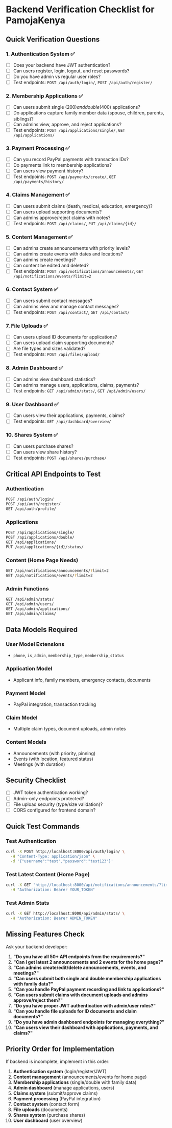 # Backend Verification Checklist for PamojaKenya

## Quick Verification Questions

### 1. Authentication System ✅
- [ ] Does your backend have JWT authentication?
- [ ] Can users register, login, logout, and reset passwords?
- [ ] Do you have admin vs regular user roles?
- [ ] Test endpoints: `POST /api/auth/login/`, `POST /api/auth/register/`

### 2. Membership Applications ✅
- [ ] Can users submit single ($200) and double ($400) applications?
- [ ] Do applications capture family member data (spouse, children, parents, siblings)?
- [ ] Can admins view, approve, and reject applications?
- [ ] Test endpoints: `POST /api/applications/single/`, `GET /api/applications/`

### 3. Payment Processing ✅
- [ ] Can you record PayPal payments with transaction IDs?
- [ ] Do payments link to membership applications?
- [ ] Can users view payment history?
- [ ] Test endpoints: `POST /api/payments/create/`, `GET /api/payments/history/`

### 4. Claims Management ✅
- [ ] Can users submit claims (death, medical, education, emergency)?
- [ ] Can users upload supporting documents?
- [ ] Can admins approve/reject claims with notes?
- [ ] Test endpoints: `POST /api/claims/`, `PUT /api/claims/{id}/`

### 5. Content Management ✅
- [ ] Can admins create announcements with priority levels?
- [ ] Can admins create events with dates and locations?
- [ ] Can admins create meetings?
- [ ] Can content be edited and deleted?
- [ ] Test endpoints: `POST /api/notifications/announcements/`, `GET /api/notifications/events/?limit=2`

### 6. Contact System ✅
- [ ] Can users submit contact messages?
- [ ] Can admins view and manage contact messages?
- [ ] Test endpoints: `POST /api/contact/`, `GET /api/contact/`

### 7. File Uploads ✅
- [ ] Can users upload ID documents for applications?
- [ ] Can users upload claim supporting documents?
- [ ] Are file types and sizes validated?
- [ ] Test endpoints: `POST /api/files/upload/`

### 8. Admin Dashboard ✅
- [ ] Can admins view dashboard statistics?
- [ ] Can admins manage users, applications, claims, payments?
- [ ] Test endpoints: `GET /api/admin/stats/`, `GET /api/admin/users/`

### 9. User Dashboard ✅
- [ ] Can users view their applications, payments, claims?
- [ ] Test endpoints: `GET /api/dashboard/overview/`

### 10. Shares System ✅
- [ ] Can users purchase shares?
- [ ] Can users view share history?
- [ ] Test endpoints: `POST /api/shares/purchase/`

## Critical API Endpoints to Test

### Authentication
```bash
POST /api/auth/login/
POST /api/auth/register/
GET /api/auth/profile/
```

### Applications
```bash
POST /api/applications/single/
POST /api/applications/double/
GET /api/applications/
PUT /api/applications/{id}/status/
```

### Content (Home Page Needs)
```bash
GET /api/notifications/announcements/?limit=2
GET /api/notifications/events/?limit=2
```

### Admin Functions
```bash
GET /api/admin/stats/
GET /api/admin/users/
GET /api/admin/applications/
GET /api/admin/claims/
```

## Data Models Required

### User Model Extensions
- `phone`, `is_admin`, `membership_type`, `membership_status`

### Application Model
- Applicant info, family members, emergency contacts, documents

### Payment Model
- PayPal integration, transaction tracking

### Claim Model
- Multiple claim types, document uploads, admin notes

### Content Models
- Announcements (with priority, pinning)
- Events (with location, featured status)
- Meetings (with duration)

## Security Checklist
- [ ] JWT token authentication working?
- [ ] Admin-only endpoints protected?
- [ ] File upload security (type/size validation)?
- [ ] CORS configured for frontend domain?

## Quick Test Commands

### Test Authentication
```bash
curl -X POST http://localhost:8000/api/auth/login/ \
  -H "Content-Type: application/json" \
  -d '{"username":"test","password":"test123"}'
```

### Test Latest Content (Home Page)
```bash
curl -X GET "http://localhost:8000/api/notifications/announcements/?limit=2" \
  -H "Authorization: Bearer YOUR_TOKEN"
```

### Test Admin Stats
```bash
curl -X GET http://localhost:8000/api/admin/stats/ \
  -H "Authorization: Bearer ADMIN_TOKEN"
```

## Missing Features Check
Ask your backend developer:

1. **"Do you have all 50+ API endpoints from the requirements?"**
2. **"Can I get latest 2 announcements and 2 events for the home page?"**
3. **"Can admins create/edit/delete announcements, events, and meetings?"**
4. **"Can users submit both single and double membership applications with family data?"**
5. **"Can you handle PayPal payment recording and link to applications?"**
6. **"Can users submit claims with document uploads and admins approve/reject them?"**
7. **"Do you have proper JWT authentication with admin/user roles?"**
8. **"Can you handle file uploads for ID documents and claim documents?"**
9. **"Do you have admin dashboard endpoints for managing everything?"**
10. **"Can users view their dashboard with applications, payments, and claims?"**

## Priority Order for Implementation
If backend is incomplete, implement in this order:
1. **Authentication system** (login/register/JWT)
2. **Content management** (announcements/events for home page)
3. **Membership applications** (single/double with family data)
4. **Admin dashboard** (manage applications, users)
5. **Claims system** (submit/approve claims)
6. **Payment processing** (PayPal integration)
7. **Contact system** (contact form)
8. **File uploads** (documents)
9. **Shares system** (purchase shares)
10. **User dashboard** (user overview)